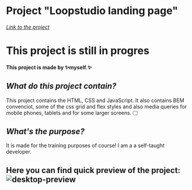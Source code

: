 # Project "Loopstudio landing page"

*[Link to the project](https://myers32.github.io/loopstudios-landing-page/)*

# This project is still in progres

#### This project is made by ✨myself.✨ 


## *What do this project contain?*

This project contains the HTML, CSS and JavaScript. 
It also contains BEM convenciot, some of the css grid and flex styles and also media queries for mobile phones, tablets and for some larger screens. 🖵

## *What's the purpose?*

It is made for the training purposes of course! I am a a self-taught developer. 

## Here you can find quick preview of the project: ![desktop-preview](https://github.com/myers32/loopstudios-landing-page/assets/122280628/d7a5ff3d-7791-4e88-b1aa-cf1404222cae)

